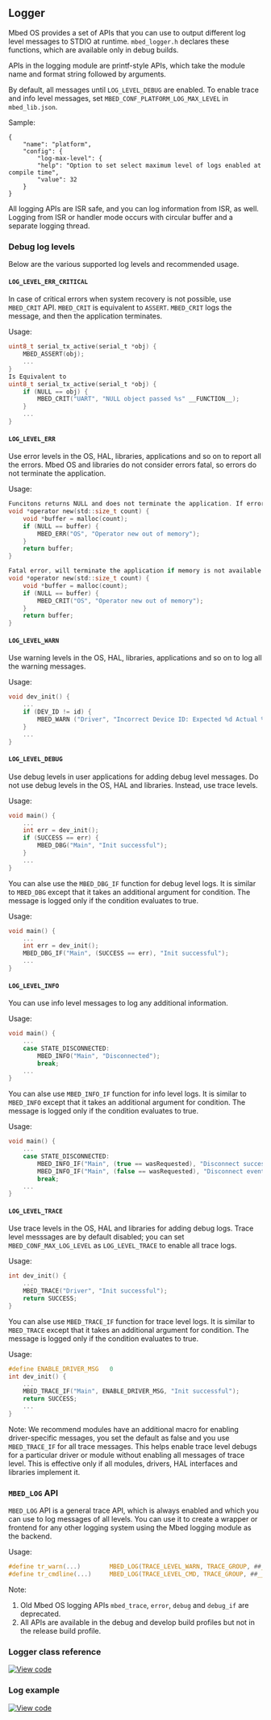 ## Logger

Mbed OS provides a set of APIs that you can use to output different log level messages to STDIO at runtime. `mbed_logger.h` declares these functions, which are available only in debug builds.

APIs in the logging module are printf-style APIs, which take the module name and format string followed by arguments.

By default, all messages until `LOG_LEVEL_DEBUG` are enabled. To enable trace and info level messages, set `MBED_CONF_PLATFORM_LOG_MAX_LEVEL` in `mbed_lib.json`.

Sample:

```
{
    "name": "platform",
    "config": {
        "log-max-level": {
        "help": "Option to set select maximum level of logs enabled at compile time",
        "value": 32
    }
}
```

All logging APIs are ISR safe, and you can log information from ISR, as well. Logging from ISR or handler mode occurs with circular buffer and a separate logging thread.

### Debug log levels

Below are the various supported log levels and recommended usage.

#### `LOG_LEVEL_ERR_CRITICAL`

In case of critical errors when system recovery is not possible, use `MBED_CRIT` API. `MBED_CRIT` is equivalent to `ASSERT`. `MBED_CRIT` logs the message, and then the application terminates.

Usage:

```C
uint8_t serial_tx_active(serial_t *obj) {
    MBED_ASSERT(obj);
    ...
}
Is Equivalent to 
uint8_t serial_tx_active(serial_t *obj) {
    if (NULL == obj) {
        MBED_CRIT("UART", "NULL object passed %s" __FUNCTION__);
    }
    ...
}
```

#### `LOG_LEVEL_ERR`

Use error levels in the OS, HAL, libraries, applications and so on to report all the errors. Mbed OS and libraries do not consider errors fatal, so errors do not terminate the application.

Usage:

```C
Funcitons returns NULL and does not terminate the application. If error is categorized as fatal, use `MBED_CRIT` instead.
void *operator new(std::size_t count) {
    void *buffer = malloc(count);
    if (NULL == buffer) {
        MBED_ERR("OS", "Operator new out of memory");
    }
    return buffer;
}

Fatal error, will terminate the application if memory is not available.
void *operator new(std::size_t count) {
    void *buffer = malloc(count);
    if (NULL == buffer) {
        MBED_CRIT("OS", "Operator new out of memory");
    }
    return buffer;
}
```

#### `LOG_LEVEL_WARN`

Use warning levels in the OS, HAL, libraries, applications and so on to log all the warning messages.

Usage:

```C
void dev_init() {
    ...
    if (DEV_ID != id) {
        MBED_WARN ("Driver", "Incorrect Device ID: Expected %d Actual %d", DEV_ID, id);
    }
    ...
}
```

#### `LOG_LEVEL_DEBUG`

Use debug levels in user applications for adding debug level messages. Do not use debug levels in the OS, HAL and libraries. Instead, use trace levels. 

Usage:

```C
void main() {
    ...
    int err = dev_init();
    if (SUCCESS == err) {
        MBED_DBG("Main", "Init successful");
    }
    ...
}
```

You can alse use the `MBED_DBG_IF` function for debug level logs. It is similar to `MBED_DBG` except that it takes an additional argument for condition. The message is logged only if the condition evaluates to true.

Usage:

```C
void main() {
    ...
    int err = dev_init();
    MBED_DBG_IF("Main", (SUCCESS == err), "Init successful");
    ...
}
```

#### `LOG_LEVEL_INFO`

You can use info level messages to log any additional information. 

Usage:

```C
void main() {
    ...
    case STATE_DISCONNECTED:
        MBED_INFO("Main", "Disconnected");
        break;
    ...
}
```

You can alse use `MBED_INFO_IF` function for info level logs. It is similar to `MBED_INFO` except that it takes an additional argument for condition. The message is logged only if the condition evaluates to true.

Usage:

```C
void main() {
    ...
    case STATE_DISCONNECTED:
        MBED_INFO_IF("Main", (true == wasRequested), "Disconnect successful");
        MBED_INFO_IF("Main", (false == wasRequested), "Disconnect event occurred");
        break;
    ...
}
```

#### `LOG_LEVEL_TRACE`

Use trace levels in the OS, HAL and libraries for adding debug logs. Trace level messsages are by default disabled; you can set `MBED_CONF_MAX_LOG_LEVEL` as `LOG_LEVEL_TRACE` to enable all trace logs.

Usage:

```C
int dev_init() {
    ...
    MBED_TRACE("Driver", "Init successful");
    return SUCCESS;
}
```

You can alse use `MBED_TRACE_IF` function for trace level logs. It is similar to `MBED_TRACE` except that it takes an additional argument for condition. The message is logged only if the condition evaluates to true.

Usage:

```C
#define ENABLE_DRIVER_MSG   0
int dev_init() {
    ...
    MBED_TRACE_IF("Main", ENABLE_DRIVER_MSG, "Init successful");
    return SUCCESS;
    ...
}
```

Note: We recommend modules have an additional macro for enabling driver-specific messages, you set the default as false and you use `MBED_TRACE_IF` for all trace messages. This helps enable trace level debugs for a particular driver or module without enabling all messages of trace level. This is effective only if all modules, drivers, HAL interfaces and libraries implement it.

### `MBED_LOG` API

`MBED_LOG` API is a general trace API, which is always enabled and which you can use to log messages of all levels. You can use it to create a wrapper or frontend for any other logging system using the Mbed logging module as the backend.

Usage:

```C
#define tr_warn(...)        MBED_LOG(TRACE_LEVEL_WARN, TRACE_GROUP, ##__VA_ARGS__)
#define tr_cmdline(...)     MBED_LOG(TRACE_LEVEL_CMD, TRACE_GROUP, ##__VA_ARGS__)
```

Note: 

1. Old Mbed OS logging APIs `mbed_trace`, `error`, `debug` and `debug_if` are deprecated.
2. All APIs are available in the debug and develop build profiles but not in the release build profile.

### Logger class reference

[![View code](https://www.mbed.com/embed/?type=library)](http://os-doc-builder.test.mbed.com/docs/development/mbed-os-api-doxy/<TODO>)

### Log example

[![View code](https://www.mbed.com/embed/?url=https://os.mbed.com/teams/mbed_example/code/logging/)](https://os.mbed.com/teams/mbed_example/code/logging/file/10b2ce72c7ac/main.cpp/)
